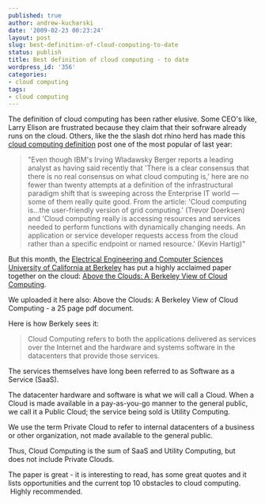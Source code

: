 ```yaml
---
published: true
author: andrew-kucharski
date: '2009-02-23 00:23:24'
layout: post
slug: best-definition-of-cloud-computing-to-date
status: publish
title: Best definition of cloud computing - to date
wordpress_id: '356'
categories:
- cloud computing
tags:
- cloud computing
---
```


The definition of cloud computing has been rather elusive.  Some CEO's like, Larry Elison are frustrated because they claim that their sofrware already runs on the cloud.  Others, like the the slash dot rhino herd has made this [cloud computing definition](http://tech.slashdot.org/article.pl?sid=08/07/17/2117221&from=rss) post one of the most popular of last year:


> "Even though IBM's Irving Wladawsky Berger reports a leading analyst as having said recently that 'There is a clear consensus that there is no real consensus on what cloud computing is,' here are no fewer than twenty attempts at a definition of the infrastructural paradigm shift that is sweeping across the Enterprise IT world — some of them really quite good. From the article: 'Cloud computing is...the user-friendly version of grid computing.' (Trevor Doerksen) and 'Cloud computing really is accessing resources and services needed to perform functions with dynamically changing needs. An application or service developer requests access from the cloud rather than a specific endpoint or named resource.' (Kevin Hartig)"


But this month, the [Electrical Engineering and Computer Sciences University of California at Berkeley](http://www.eecs.berkeley.edu/) has put a highly acclaimed paper together on the cloud: [Above the Clouds: A Berkeley View of Cloud Computing](http://www.eecs.berkeley.edu/Pubs/TechRpts/2009/EECS-2009-28.pdf).

We uploaded it here also: Above the Clouds: A Berkeley View of Cloud Computing - a 25 page pdf document.

Here is how Berkely sees it: 


> Cloud Computing refers to both the applications delivered as services over the Internet and the hardware and systems software in the datacenters that provide those services.

The services themselves have long been referred to as Software as a Service (SaaS).

The datacenter hardware and software is what we will call a Cloud. When a Cloud is made available in a pay-as-you-go manner to the general public, we call it a Public Cloud; the service being sold is Utility Computing.

We use the term Private Cloud to refer to internal datacenters of a business or other organization, not made available to the general public.

Thus, Cloud Computing is the sum of SaaS and Utility Computing, but does not include Private Clouds.




The paper is great - it is interesting to read, has some great quotes and it lists opportunities and the current top 10 obstacles to cloud computing.  Highly recommended.

